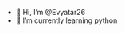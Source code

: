 - 👋 Hi, I’m @Evyatar26
- 🌱 I’m currently learning python

<!---
Evyatar26/Evyatar26 is a ✨ special ✨ repository because its `README.md` (this file) appears on your GitHub profile.
You can click the Preview link to take a look at your changes.
--->
